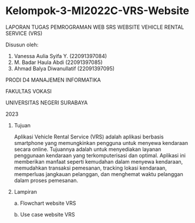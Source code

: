 # Kelompok-3-MI2022C-VRS-Website

LAPORAN TUGAS PEMROGRAMAN WEB SRS WEBSITE VEHICLE RENTAL SERVICE (VRS)

Disusun oleh:
1) Vanessa Aulia Syifa Y.       (22091397084)
2) M. Badar Haula Abdi          (22091397085)
3) Ahmad Balya Diwanullatif     (22091397095)
   

PRODI D4 MANAJEMEN INFORMATIKA

FAKULTAS VOKASI

UNIVERSITAS NEGERI SURABAYA

2023


1. Tujuan

   Aplikasi Vehicle Rental Service (VRS) adalah aplikasi berbasis smartphone yang
memungkinkan pengguna untuk menyewa kendaraan secara online. Tujuannya adalah untuk
menyediakan layanan penggunaan kendaraan yang terkomputerisasi dan optimal. Aplikasi ini
memberikan manfaat seperti kemudahan dalam menyewa kendaraan, memudahkan transaksi
pemesanan, tracking lokasi kendaraan, memperluas jangkauan pelanggan, dan menghemat waktu
pelanggan dalam proses pemesanan.

3. Lampiran 

   a. Flowchart website VRS
   
   b. Use case website VRS
   
